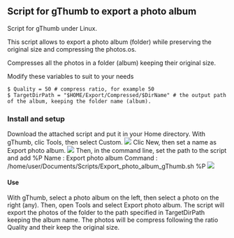 ## Script for gThumb to export a photo album

Script for gThumb under Linux.

This script allows to export a photo album (folder) while preserving the original size and compressing the photos.os.

Compresses all the photos in a folder (album) keeping their original size.

Modify these variables to suit to your needs

    $ Quality = 50 # compress ratio, for example 50
    $ TargetDirPath = "$HOME/Export/Compressed/$DirName" # the output path of the album, keeping the folder name (album).

### Install and setup 

Download the attached script and put it in your Home directory.
With gThumb, clic Tools, then select Custom.
![](http://img15.hostingpics.net/pics/830310personnaliser.png)
Clic New, then set a name as Export photo album.
![](http://img15.hostingpics.net/pics/329045new.png)
Then, in the command line, set the path to the script and add %P
    Name : Export photo album
    Command : /home/user/Documents/Scripts/Export_photo_album_gThumb.sh %P
![](http://img15.hostingpics.net/pics/367259save.png)

#### Use
With gThumb, select a photo album on the left, then select a photo on the right (any). Then, open Tools and select Export photo album. The script will export the photos of the folder to the path specified in TargetDirPath keeping the album name. The photos will be compress following the ratio Quality and their keep the original size.

